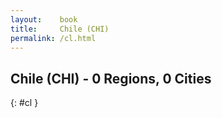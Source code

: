 ```yaml
---
layout:    book
title:     Chile (CHI)
permalink: /cl.html
---
```


## Chile (CHI) - 0 Regions, 0 Cities
{: #cl }






 
